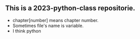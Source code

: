 ## This is a 2023-python-class repositorie.
- chapter[number] means chapter number.
- Sometimes file's name is variable.
- I think python
